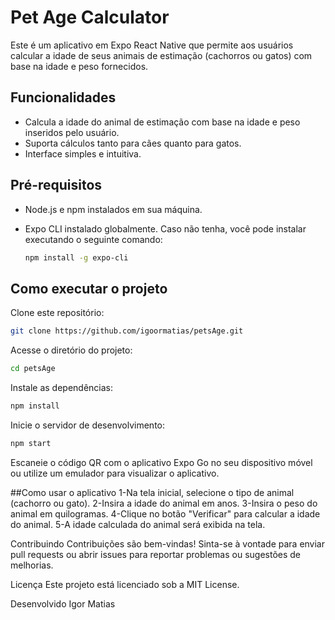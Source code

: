 # Pet Age Calculator

Este é um aplicativo em Expo React Native que permite aos usuários calcular a idade de seus animais de estimação (cachorros ou gatos) com base na idade e peso fornecidos.

## Funcionalidades

- Calcula a idade do animal de estimação com base na idade e peso inseridos pelo usuário.
- Suporta cálculos tanto para cães quanto para gatos.
- Interface simples e intuitiva.

## Pré-requisitos

- Node.js e npm instalados em sua máquina.
- Expo CLI instalado globalmente. Caso não tenha, você pode instalar executando o seguinte comando:

  ```sh
  npm install -g expo-cli
  ```
## Como executar o projeto
Clone este repositório:

```sh
git clone https://github.com/igoormatias/petsAge.git
```
Acesse o diretório do projeto:

```sh
cd petsAge
```	    
Instale as dependências:

```sh
npm install
```	    
Inicie o servidor de desenvolvimento:

```sh
npm start
```	 
Escaneie o código QR com o aplicativo Expo Go no seu dispositivo móvel ou utilize um emulador para visualizar o aplicativo.

##Como usar o aplicativo
1-Na tela inicial, selecione o tipo de animal (cachorro ou gato).
2-Insira a idade do animal em anos.
3-Insira o peso do animal em quilogramas.
4-Clique no botão "Verificar" para calcular a idade do animal.
5-A idade calculada do animal será exibida na tela.

Contribuindo
Contribuições são bem-vindas! Sinta-se à vontade para enviar pull requests ou abrir issues para reportar problemas ou sugestões de melhorias.

Licença
Este projeto está licenciado sob a MIT License.

Desenvolvido Igor Matias

